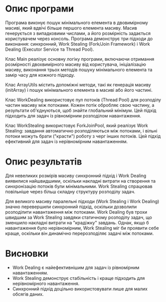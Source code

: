 # Опис програми

Програма виконує пошук мінімального елемента в двовимірному масиві, який вдвічі більше першого елемента масиву. Масив генерується з випадковими числами, а його розмірність задається користувачем через консоль. Програма демонструє три підходи до виконання: синхронний, Work Stealing (Fork/Join Framework) і Work Dealing (Executor Service та Thread Pool).

Клас Main реалізує основну логіку програми, включаючи отримання розмірності двохвимірного масиву від користувача, ініціалізацію масиву, виконання трьох методів пошуку мінімального елемента та замір часу для кожного підходу.

Клас ArrayUtils містить допоміжні методи, такі як генерація масиву (initArray) і пошук мінімального елемента в масиві або його частині.

Клас WorkDealing використовує пул потоків (Thread Pool) для розподілу частин масиву між потоками. Кожен потік обробляє свою частину, а результати об'єднуються, щоб знайти глобальний мінімум. Цей підхід підходить для задач із рівномірним розподілом навантаження.

Клас WorkStealing використовує ForkJoinPool, який реалізує Work Stealing: завдання автоматично розподіляються між потоками, і вільні потоки можуть брати ("красти") роботу з черг інших потоків. Цей підхід ефективний для задач із нерівномірним навантаженням.

# Опис результатів

Для невеликих розмірів масиву синхронний підхід і Work Dealing виявилися найшвидшими, оскільки накладні витрати на створення та синхронізацію потоків були мінімальними. Work Stealing спрацював повільніше через більш складну структуру розподілу задач.

Для великого масиву паралельні підходи (Work Stealing і Work Dealing) значно перевершили синхронний підхід, оскільки дозволили розподілити навантаження між потоками. Work Dealing був трохи швидшим за Work Stealing завдяки статичному розподілу задач, що зменшило накладні витрати на "крадіжку" завдань. Однак, якщо б навантаження було нерівномірним, Work Stealing міг би проявити себе краще, оскільки він динамічно перерозподіляє задачі між потоками.

# Висновки
- Work Dealing є найефективнішим для задач із рівномірним навантаженням.
- Work Stealing демонструє стабільність і краще підходить для нерівномірного навантаження.
- Синхронний підхід доцільно використовувати лише для малих обсягів даних.